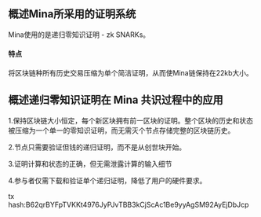 ## 概述Mina所采用的证明系统

Mina使用的是递归零知识证明 - zk SNARKs。

#### 特点

将区块链种所有历史交易压缩为单个简洁证明，从而使Mina链保持在22kb大小。

## 概述递归零知识证明在 Mina 共识过程中的应用

1.保持区块链大小恒定，每个新区块拥有前一区块的证明。整个区块的历史和状态被压缩为一个单一的零知识证明，而无需灭个节点存储完整的区块链历史。

2.节点只需要验证但钱的递归证明，而不是从创世块开始。

3.证明计算和状态的正确，但无需泄露计算的输入细节

4.参与者仅需下载和验证单个递归证明，降低了用户的硬件要求。

tx hash:B62qrBYFpTVKKt4976JyPJvTBB3kCjScAc1Be9yyAgSM92AyEjDbJcp


